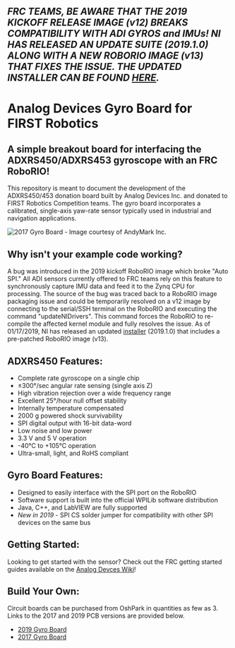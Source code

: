 ## ***FRC TEAMS, BE AWARE THAT THE 2019 KICKOFF RELEASE IMAGE (v12) BREAKS COMPATIBILITY WITH ADI GYROS and IMUs! NI HAS RELEASED AN UPDATE SUITE (2019.1.0) ALONG WITH A NEW ROBORIO IMAGE (v13) THAT FIXES THE ISSUE. THE UPDATED INSTALLER CAN BE FOUND [HERE](http://www.ni.com/download/first-robotics-software-2017/7904/en/).***

# Analog Devices Gyro Board for FIRST Robotics
## A simple breakout board for interfacing the ADXRS450/ADXRS453 gyroscope with an FRC RoboRIO!

This repository is meant to document the development of the ADXRS450/453 donation board built by Analog Devices Inc. and donated to FIRST Robotics Competition teams. The gyro board incorporates a calibrated, single-axis yaw-rate sensor typically used in industrial and navigation applications. 

![2017 Gyro Board - Image courtesy of AndyMark Inc.](https://raw.githubusercontent.com/juchong/Analog-Devices-Gyro-Board/master/Documentation/2017/am-3555-2.jpg )

## Why isn't your example code working?
A bug was introduced in the 2019 kickoff RoboRIO image which broke "Auto SPI." All ADI sensors currently offered to FRC teams rely on this feature to synchronously capture IMU data and feed it to the Zynq CPU for processing. The source of the bug was traced back to a RoboRIO image packaging issue and could be temporarily resolved on a v12 image by connecting to the serial/SSH terminal on the RoboRIO and executing the command "updateNIDrivers". This command forces the RoboRIO to re-compile the affected kernel module and fully resolves the issue. As of 01/17/2019, NI has released an updated [installer](http://www.ni.com/download/first-robotics-software-2017/7904/en/) (2019.1.0) that includes a pre-patched RoboRIO image (v13).

## ADXRS450 Features:

- Complete rate gyroscope on a single chip
- ±300°/sec angular rate sensing (single axis Z)
- High vibration rejection over a wide frequency range
- Excellent 25°/hour null offset stability
- Internally temperature compensated
- 2000 g powered shock survivability
- SPI digital output with 16-bit data-word
- Low noise and low power
- 3.3 V and 5 V operation
- -40°C to +105°C operation
- Ultra-small, light, and RoHS compliant

## Gyro Board Features:

- Designed to easily interface with the SPI port on the RoboRIO
- Software support is built into the official WPILib software distribution 
- Java, C++, and LabVIEW are fully supported
- *New in 2019* - SPI CS solder jumper for compatibility with other SPI devices on the same bus

## Getting Started:

Looking to get started with the sensor? Check out the FRC getting started guides available on the [Analog Devces Wiki](https://wiki.analog.com/first)!

## Build Your Own:

Circuit boards can be purchased from OshPark in quantities as few as 3. Links to the 2017 and 2019 PCB versions are provided below.

- [2019 Gyro Board](https://oshpark.com/shared_projects/y65Hwywf)
- [2017 Gyro Board](https://oshpark.com/shared_projects/hwu7OKyt)

